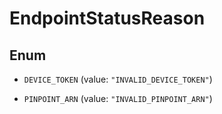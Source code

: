 

# EndpointStatusReason

## Enum


* `DEVICE_TOKEN` (value: `"INVALID_DEVICE_TOKEN"`)

* `PINPOINT_ARN` (value: `"INVALID_PINPOINT_ARN"`)



